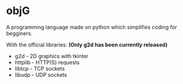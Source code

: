 # objG

A programming language made on python which simplifies coding for begginers.

With the official libraries: **(Only g2d has been currently released)**
 * g2d - 2D graphics with tkinter
 * httplib - HTTP(S) requests
 * libtcp - TCP sockets
 * libudp - UDP sockets
